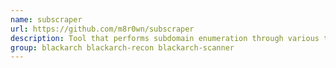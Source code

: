 ```yaml
---
name: subscraper
url: https://github.com/m8r0wn/subscraper
description: Tool that performs subdomain enumeration through various techniques.
group: blackarch blackarch-recon blackarch-scanner
---
```

